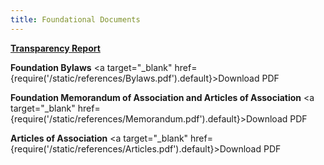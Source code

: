 ```yaml
---
title: Foundational Documents
---
```




[**Transparency Report**](/transparency)

**Foundation Bylaws**   <a target="\_blank" href={require('/static/references/Bylaws.pdf').default}>Download PDF</a>

**Foundation Memorandum of Association and Articles of Association**   <a target="\_blank" href={require('/static/references/Memorandum.pdf').default}>Download PDF</a>

**Articles of Association** <a target="\_blank" href={require('/static/references/Articles.pdf').default}>Download PDF</a>

